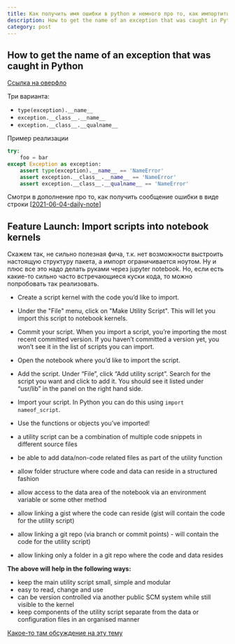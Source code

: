 ```yaml
---
title: Как получить имя ошибки в python и немного про то, как импортить собственные скрипты на kaggle
description: How to get the name of an exception that was caught in Python плюс немного про kaggle
category: post
---
```

## How to get the name of an exception that was caught in Python

[Ссылка на оверфло](https://stackoverflow.com/a/18176682/15966204)

Три варианта:

- `type(exception).__name__`
- `exception.__class__.__name__`
- `exception.__class__.__qualname__`

Пример реализации

```python
try:
    foo = bar
except Exception as exception:
    assert type(exception).__name__ == 'NameError'
    assert exception.__class__.__name__ == 'NameError'
    assert exception.__class__.__qualname__ == 'NameError'
```

Смотри в дополнение про то, как получить сообщение ошибки в виде строки [[2021-06-04-daily-note]]

## Feature Launch: Import scripts into notebook kernels

Скажем так, не сильно полезная фича, т.к. нет возможности выстроить настоящую структуру пакета, а импорт ограничивается ноутом. Ну и плюс все это надо делать руками через jupyter notebook. Но, если есть какие-то сильно часто встречающиеся куски кода, то можно попробовать так реализовать.

- Create a script kernel with the code you’d like to import.
- Under the "File" menu, click on "Make Utility Script". This will let you import this script to notebook kernels.
- Commit your script. When you import a script, you’re importing the most recent committed version. If you haven’t committed a version yet, you won’t see it in the list of scripts you can import.
- Open the notebook where you’d like to import the script.
- Add the script. Under “File”, click “Add utility script”. Search for the script you want and click to add it. You should see it listed under “usr/lib” in the panel on the right hand side.
- Import your script. In Python you can do this using `import nameof_script`.
- Use the functions or objects you’ve imported!

- a utility script can be a combination of multiple code snippets in different source files
- be able to add data/non-code related files as part of the utility function
- allow folder structure where code and data can reside in a structured fashion
- allow access to the data area of the notebook via an environment variable or some other method
- allow linking a gist where the code can reside (gist will contain the code for the utility script)
- allow linking a git repo (via branch or commit points) - will contain the code for the utility script)
- allow linking only a folder in a git repo where the code and data resides
  
**The above will help in the following ways:**

- keep the main utility script small, simple and modular
- easy to read, change and use
- can be version controlled via another public SCM system while still visible to the kernel
- keep components of the utility script separate from the data or configuration files in an organised manner

[Какое-то там обсуждение на эту тему](https://www.kaggle.com/product-feedback/91185)

[//begin]: # "Autogenerated link references for markdown compatibility"
[2021-06-04-daily-note]: 2021-06-04-daily-note "Как получить текст ошибки в python и немного про pylance в vscode"
[//end]: # "Autogenerated link references"